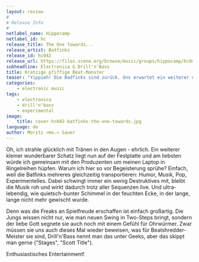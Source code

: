 ```yaml
---
layout: review
#
# Release Info
#
netlabel_name: Hippocamp
netlabel_id: hc
release_title: The One Towards...
release_artist: Batfinks
release_id: hc042
release_url: https://files.scene.org/browse/music/groups/hippocamp/hc042/
subheadline: Electronica & Drill'n'Bass
title: Kratzige pfiffige Beat-Monster
teaser: "Yippieh! Die Badfinks sind zurück. Uns erwartet ein weiterer durchgeknallter Karton voller amüsanter Breakbeat-Überraschungen. Die springen wie ein Clown an einer Sprungfeder aus der Kiste. Dazu zwirbeln brav Melodien mit Niedlichkeitseffekt und sanieren den düsteren Drum&Bass-Bunker. Ey, haiß Alta!"
categories:
    - electronic music
tags:
    - electronica
    - drill'n'bass
    - experimental
image:
    title: cover-hc042-batfinks-the-one-towards.jpg
language: de
author: Moritz »mo.« Sauer
---
```

Oh, ich strahle glücklich mit Tränen in den Augen - ehrlich. Ein weiterer kleiner wunderbarer Schatz liegt nun auf der Festplatte und am liebsten würde ich gemeinsam mit den Produzenten um meinen Laptop in Ringelreihen hüpfen. Warum ich hier so vor Begeisterung sprühe? Einfach, weil die Batfinks mehreres gleichzeitig transportieren: Humor, Musik, Pop, Experimentelles. Dabei schwingt immer ein wenig Destruktives mit, bleibt die Musik roh und wirkt dadurch trotz aller Sequenzen live. Und ultra-lebendig, wie quietsch-bunter Schimmel in der feuchten Ecke, in der lange, lange nicht mehr gewischt wurde.

Denn was die Freaks an Spielfreude erschaffen ist einfach großartig. Die Jungs wissen nicht nur, wie man neuen Swing in Two-Steps bringt, sondern der liebe Gott segnete sie auch noch mit einem Gefühl für Ohrwürmer. Zwar müssen sie uns auch dieses Mal wieder beweisen, was für Beatshredder-Meister sie sind, Drill'n'Bass nennt man das unter Geeks, aber das skippt man gerne ("Stages", "Scott Title").

Enthusiastisches Entertainment!
